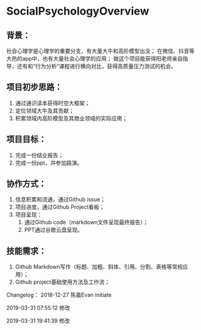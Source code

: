 # SocialPsychologyOverview
## 背景：

社会心理学是心理学的重要分支，有大量大牛和高阶模型出没；
在微信、抖音等大热的app中，也有大量社会心理学的应用；
做这个项目能获得阳老师亲自指导，还有和“行为分析”课程进行横向对比，获得高质量压力测试的机会。

## 项目初步思路：
1. 通过通识读本获得时空大框架；
2. 定位领域大牛及其贡献；
3. 积累领域内高阶模型及其商业领域的实际应用；

## 项目目标：
1. 完成一份结业报告；
2. 完成一份ppt，并参加路演。

## 协作方式：
1. 信息积累和流通，通过Github issue；
2. 项目进度，通过Github Project看板；
3. 项目呈现：
    1. 通过Github code（markdown文件呈现最终报告）；
    2. PPT通过谷歌云盘呈现。
  
## 技能需求：
1. Github Markdown写作（标题、加粗、斜体、引用、分割、表格等常规应用）；
2. Github project基础使用方法及工作流；
  
Changelog：
2018-12-27  陈晨Evan  initiate

2019-03-31 07:55:12 修改

2019-03-31 19:41:39 修改
